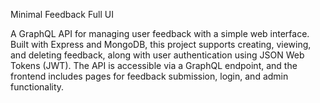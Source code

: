 Minimal Feedback Full UI

A GraphQL API for managing user feedback with a simple web interface. Built with Express and MongoDB, this project supports creating, viewing, and deleting feedback, along with user authentication using JSON Web Tokens (JWT). The API is accessible via a GraphQL endpoint, and the frontend includes pages for feedback submission, login, and admin functionality.
